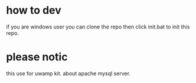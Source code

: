 # how to dev
if you are windows user you can clone the repo then click init.bat to init this repo.

# please notic
this use for uwamp kit. about apache mysql server.